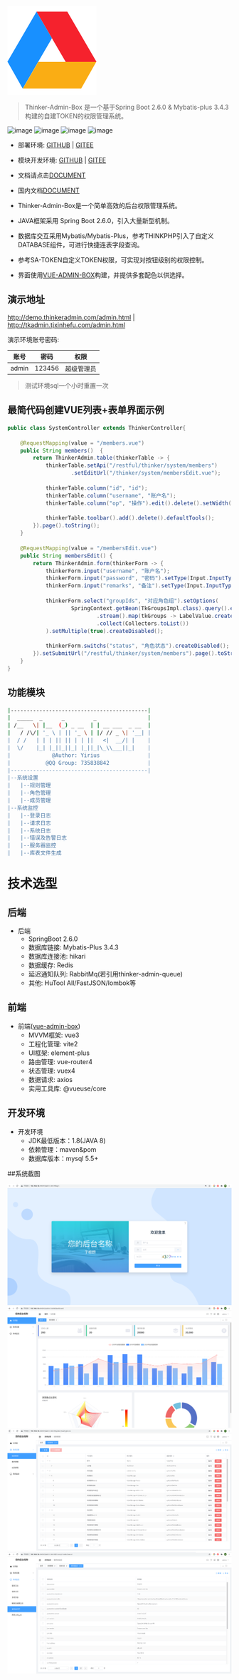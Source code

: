 ![logo](./_assets/logo.svg)

> Thinker-Admin-Box 是一个基于Spring Boot 2.6.0 & Mybatis-plus 3.4.3 构建的自建TOKEN的权限管理系统。

![image](https://img.shields.io/badge/build-success-brightgreen.svg?longCache=true&style=flat-square)
![image](https://img.shields.io/badge/license-Apache%202-4EB1BA.svg?longCache=true&style=flat-square)
![image](https://img.shields.io/badge/springboot-2.6.0-yellow.svg?longCache=true&style=popout-square)
![image](https://img.shields.io/badge/mybatisPlus-3.4.3-blue.svg?longCache=true&style=popout-square)

- 部署环境: [GITHUB](https://github.com/yirius/thinker-admin-box-web) | [GITEE](https://gitee.com/yirius/thinker-admin-box-web)
- 模块开发环境: [GITHUB](https://github.com/yirius/thinker-admin-box) | [GITEE](https://gitee.com/yirius/thinker-admin-box)

- 文档请点击[DOCUMENT](https://yirius.github.io/thinker-admin-box/index.html#/)
- 国内文档[DOCUMENT](https://www.thinkeradmin.com/index.html#/)
- Thinker-Admin-Box是一个简单高效的后台权限管理系统。
- JAVA框架采用 Spring Boot 2.6.0，引入大量新型机制。
- 数据库交互采用Mybatis/Mybatis-Plus，参考THINKPHP引入了自定义DATABASE组件，可进行快捷连表字段查询。
- 参考SA-TOKEN自定义TOKEN权限，可实现对按钮级别的权限控制。
- 界面使用[VUE-ADMIN-BOX](https://github.com/cmdparkour/vue-admin-box)构建，并提供多套配色以供选择。

## 演示地址
http://demo.thinkeradmin.com/admin.html | http://tkadmin.tjxinhefu.com/admin.html

演示环境账号密码:

账号 | 密码| 权限
---|---|---
admin | 123456 | 超级管理员

> 测试环境sql一个小时重置一次

## 最简代码创建VUE列表+表单界面示例
```java
public class SystemController extends ThinkerController{

    @RequestMapping(value = "/members.vue")
    public String members()  {
        return ThinkerAdmin.table(thinkerTable -> {
            thinkerTable.setApi("/restful/thinker/system/members")
                    .setEditUrl("/thinker/system/membersEdit.vue");

            thinkerTable.column("id", "id");
            thinkerTable.column("username", "账户名");
            thinkerTable.column("op", "操作").edit().delete().setWidth("180px");

            thinkerTable.toolbar().add().delete().defaultTools();
        }).page().toString();
    }
    
    @RequestMapping(value = "/membersEdit.vue")
    public String membersEdit() {
        return ThinkerAdmin.form(thinkerForm -> {
            thinkerForm.input("username", "账户名");
            thinkerForm.input("password", "密码").setType(Input.InputType.PASSWORD);
            thinkerForm.input("remarks", "备注").setType(Input.InputType.TEXTAREA);

            thinkerForm.select("groupIds", "对应角色组").setOptions(
                    SpringContext.getBean(TkGroupsImpl.class).query().eq("status", 1).list()
                            .stream().map(tkGroups -> LabelValue.create(tkGroups.getTitle(), tkGroups.getId()))
                            .collect(Collectors.toList())
            ).setMultiple(true).createDisabled();

            thinkerForm.switchs("status", "角色状态").createDisabled();
        }).setSubmitUrl("/restful/thinker/system/members").page().toString();
    }
}
```

## 功能模块
```bash
|-------------------------------------------|  
|  _____  _      _         _                |  
| /__   \| |__  (_) _ __  | | __ ___  _ __  |  
|   / /\/| '_ \ | || '_ \ | |/ // _ \| '__| |  
|  / /   | | | || || | | ||   <|  __/| |    |  
|  \/    |_| |_||_||_| |_||_|\_\\___||_|    |  
|             @Author: Yirius               |  
|           @QQ Group: 735838842            |  
|-------------------------------------------|
|--系统设置
|   |--规则管理
|   |--角色管理
|   |--成员管理
|--系统监控
|   |--登录日志
|   |--请求日志
|   |--系统日志
|   |--错误及告警日志
|   |--服务器监控
|   |--库表文件生成
```

# 技术选型
## 后端
- 后端
    - SpringBoot 2.6.0
    - 数据库链接: Mybatis-Plus 3.4.3
    - 数据库连接池: hikari
    - 数据缓存: Redis
    - 延迟通知队列: RabbitMq(若引用thinker-admin-queue)
    - 其他: HuTool All/FastJSON/lombok等

## 前端
- 前端([vue-admin-box](https://github.com/cmdparkour/vue-admin-box))
    - MVVM框架: vue3
    - 工程化管理: vite2
    - UI框架: element-plus
    - 路由管理: vue-router4
    - 状态管理: vuex4
    - 数据请求: axios
    - 实用工具库: @vueuse/core

## 开发环境
- 开发环境
    - JDK最低版本：1.8(JAVA 8)
    - 依赖管理：maven&pom
    - 数据库版本：mysql 5.5+

##系统截图

![image](./_assets/examples/login.png)
![image](./_assets/examples/dashboard.png)
![image](./_assets/examples/rules.png)
![image](./_assets/examples/monitor.png)